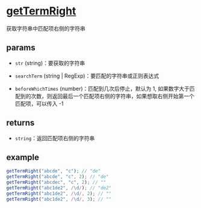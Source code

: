 # [getTermRight](../../../src/string/gettermright.ts)

获取字符串中匹配项右侧的字符串

## params

-   `str` (string)：要获取的字符串

-   `searchTerm` (string | RegExp)：要匹配的字符串或正则表达式

-   `beforeWhichTimes` (number)：匹配到几次后停止，默认为 1, 如果数字大于匹配到的次数，则返回最后一个匹配项右侧的字符串，如果想取右侧开始第一个匹配项，可以传入 -1

## returns

-   `string`：返回匹配项右侧的字符串

## example

```js
getTermRight("abcde", "c"); // "de"
getTermRight("abcde", "c", 2); // "de"
getTermRight("abcdec", "c", 2); // ""
getTermRight("abc1de2", /\d/); // "de2"
getTermRight("abc1de2", /\d/, 2); // ""
getTermRight("abc1de2", /\d/, 3); // ""
```
